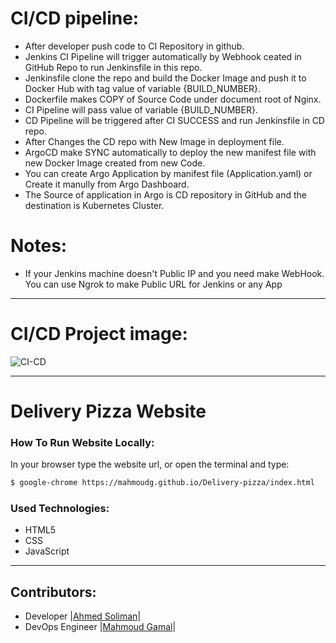 # CI/CD pipeline:
* After developer push code to CI Repository in github.
* Jenkins CI Pipeline will trigger automatically by Webhook ceated in GitHub Repo to run Jenkinsfile in this repo.
* Jenkinsfile clone the repo and build the Docker Image and push it to Docker Hub with tag value of variable {BUILD_NUMBER}.
* Dockerfile makes COPY of Source Code under document root of Nginx.
* CI Pipeline will pass value of variable {BUILD_NUMBER}.
* CD Pipeline will be triggered after CI SUCCESS and run Jenkinsfile in CD repo.
* After Changes the CD repo with New Image in deployment file.
* ArgoCD make SYNC automatically to deploy the new manifest file with new Docker Image created from new Code.
* You can create Argo Application by manifest file (Application.yaml) or Create it manully from Argo Dashboard.
* The Source of application in Argo is CD repository in GitHub and the destination is Kubernetes Cluster.
# Notes:
* If your Jenkins machine doesn't Public IP and you need make WebHook. You can use Ngrok to make Public URL for Jenkins or any App

***

# CI/CD Project image:

![CI-CD](https://github.com/MahmoudG27/CI-APP/assets/133862420/01cecac8-8396-4424-a404-70a5d74b9b55)

***

# Delivery Pizza Website



### How To Run Website Locally:

In your browser type the website url, or open the terminal and type: 
``` sh
$ google-chrome https://mahmoudg.github.io/Delivery-pizza/index.html
```

### Used Technologies:
* HTML5
* CSS
* JavaScript

***

## Contributors:
* Developer
|[Ahmed Soliman](https://github.com/solman500)|
* DevOps Engineer
|[Mahmoud Gamal](https://github.com/MahmoudG27)|
